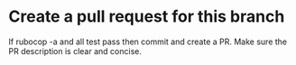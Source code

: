 # Create a pull request for this branch

If rubocop -a and all test pass then commit and create a PR.  Make sure the PR description is clear and concise.
